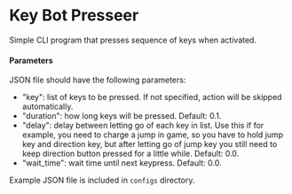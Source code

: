 # Key Bot Presseer
Simple CLI program that presses sequence of keys when activated.

#### Parameters
JSON file should have the following parameters:
- "key": list of keys to be pressed. If not specified, action will be skipped automatically.
- "duration": how long keys will be pressed. Default: 0.1.
- "delay": delay between letting go of each key in list. Use this if for example, you need to charge a jump in game, so you have to hold jump key and direction key, but after letting go of jump key you still need to keep direction button pressed for a little while. Default: 0.0.
- "wait_time": wait time until next keypress. Default: 0.0.

Example JSON file is included in `configs` directory.